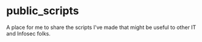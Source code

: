 # public_scripts
A place for me to share the scripts I've made that might be useful to other IT and Infosec folks.
